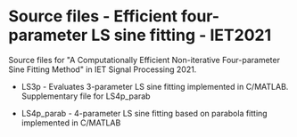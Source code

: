 # Source files - Efficient four-parameter LS sine fitting - IET2021
Source files for "A Computationally Efficient Non-iterative Four-parameter Sine Fitting Method" in IET Signal Processing 2021.

- LS3p - Evaluates 3-parameter LS sine fitting implemented in C/MATLAB. Supplementary file for LS4p_parab

- LS4p_parab -  4-parameter LS sine fitting based on parabola fitting implemented in C/MATLAB



